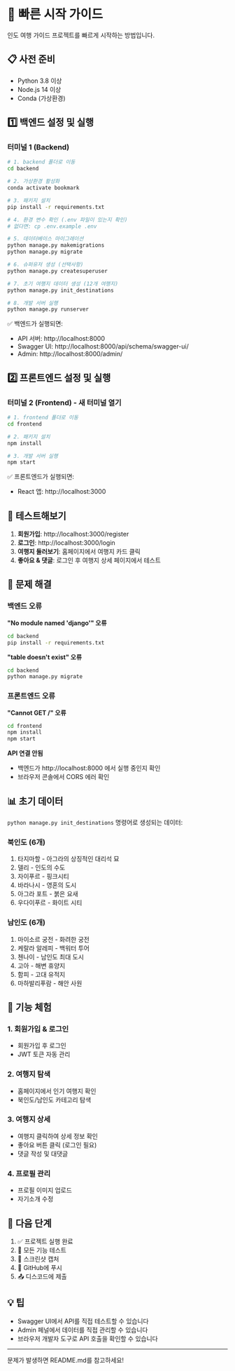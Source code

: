 # 🚀 빠른 시작 가이드

인도 여행 가이드 프로젝트를 빠르게 시작하는 방법입니다.

## 📋 사전 준비

- Python 3.8 이상
- Node.js 14 이상
- Conda (가상환경)

## 1️⃣ 백엔드 설정 및 실행

### 터미널 1 (Backend)

```bash
# 1. backend 폴더로 이동
cd backend

# 2. 가상환경 활성화
conda activate bookmark

# 3. 패키지 설치
pip install -r requirements.txt

# 4. 환경 변수 확인 (.env 파일이 있는지 확인)
# 없다면: cp .env.example .env

# 5. 데이터베이스 마이그레이션
python manage.py makemigrations
python manage.py migrate

# 6. 슈퍼유저 생성 (선택사항)
python manage.py createsuperuser

# 7. 초기 여행지 데이터 생성 (12개 여행지)
python manage.py init_destinations

# 8. 개발 서버 실행
python manage.py runserver
```

✅ 백엔드가 실행되면:
- API 서버: http://localhost:8000
- Swagger UI: http://localhost:8000/api/schema/swagger-ui/
- Admin: http://localhost:8000/admin/

## 2️⃣ 프론트엔드 설정 및 실행

### 터미널 2 (Frontend) - 새 터미널 열기

```bash
# 1. frontend 폴더로 이동
cd frontend

# 2. 패키지 설치
npm install

# 3. 개발 서버 실행
npm start
```

✅ 프론트엔드가 실행되면:
- React 앱: http://localhost:3000

## 🎯 테스트해보기

1. **회원가입**: http://localhost:3000/register
2. **로그인**: http://localhost:3000/login
3. **여행지 둘러보기**: 홈페이지에서 여행지 카드 클릭
4. **좋아요 & 댓글**: 로그인 후 여행지 상세 페이지에서 테스트

## 🔧 문제 해결

### 백엔드 오류

**"No module named 'django'" 오류**
```bash
cd backend
pip install -r requirements.txt
```

**"table doesn't exist" 오류**
```bash
cd backend
python manage.py migrate
```

### 프론트엔드 오류

**"Cannot GET /" 오류**
```bash
cd frontend
npm install
npm start
```

**API 연결 안됨**
- 백엔드가 http://localhost:8000 에서 실행 중인지 확인
- 브라우저 콘솔에서 CORS 에러 확인

## 📊 초기 데이터

`python manage.py init_destinations` 명령어로 생성되는 데이터:

### 북인도 (6개)
1. 타지마할 - 아그라의 상징적인 대리석 묘
2. 델리 - 인도의 수도
3. 자이푸르 - 핑크시티
4. 바라나시 - 영혼의 도시
5. 아그라 포트 - 붉은 요새
6. 우다이푸르 - 화이트 시티

### 남인도 (6개)
1. 마이소르 궁전 - 화려한 궁전
2. 케랄라 알레피 - 백워터 투어
3. 첸나이 - 남인도 최대 도시
4. 고아 - 해변 휴양지
5. 함피 - 고대 유적지
6. 마하발리푸람 - 해안 사원

## 🎨 기능 체험

### 1. 회원가입 & 로그인
- 회원가입 후 로그인
- JWT 토큰 자동 관리

### 2. 여행지 탐색
- 홈페이지에서 인기 여행지 확인
- 북인도/남인도 카테고리 탐색

### 3. 여행지 상세
- 여행지 클릭하여 상세 정보 확인
- 좋아요 버튼 클릭 (로그인 필요)
- 댓글 작성 및 대댓글

### 4. 프로필 관리
- 프로필 이미지 업로드
- 자기소개 수정

## 📝 다음 단계

1. ✅ 프로젝트 실행 완료
2. 🧪 모든 기능 테스트
3. 📸 스크린샷 캡처
4. 💾 GitHub에 푸시
5. 📤 디스코드에 제출

## 💡 팁

- Swagger UI에서 API를 직접 테스트할 수 있습니다
- Admin 페널에서 데이터를 직접 관리할 수 있습니다
- 브라우저 개발자 도구로 API 호출을 확인할 수 있습니다

---

문제가 발생하면 README.md를 참고하세요!
